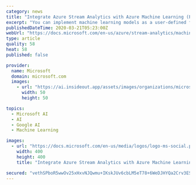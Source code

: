 ```yaml
---
category: news
title: "Integrate Azure Stream Analytics with Azure Machine Learning (Preview)"
excerpt: "You can implement machine learning models as a user-defined function (UDF) in your Azure Stream Analytics jobs to do real-time scoring and predictions on your streaming input data. Azure Machine Learning allows you to use any popular open-source tool, such as Tensorflow, scikit-learn, or PyTorch, to prep, train, and deploy models. Complete the ..."
publishedDateTime: 2020-03-21T05:23:00Z
webUrl: "https://docs.microsoft.com/en-us/azure/stream-analytics/machine-learning-udf"
type: article
quality: 58
heat: 58
published: false

provider:
  name: Microsoft
  domain: microsoft.com
  images:
    - url: "https://ai.insideout.app/assets/images/organizations/microsoft.com-50x50.jpg"
      width: 50
      height: 50

topics:
  - Microsoft AI
  - AI
  - Google AI
  - Machine Learning

images:
  - url: "https://docs.microsoft.com/en-us/media/logos/logo-ms-social.png"
    width: 400
    height: 400
    title: "Integrate Azure Stream Analytics with Azure Machine Learning (Preview)"

secured: "vethSPboR5wwOv25xHxvNJQwmu+IKskJUv6cbLM5eT78+6WeDJHYQa2Crv3ESmtX6FaLM0dcRf+vb/q5gIuKI8F8guuNvEc1E8DwWtr2s3ypqDo4rO908Sm3gR8VEyyk0aaXDVR5lcF9tQQIRmXwnFN1rgEEvEK1mw/xljiVVM6K94x83jQE62yhTk+vaFrPyCm60N2SEvm0aKRf+CXuLZhYGM5uH96Lb8DdzH838A6o9H8QwOjSVLUpDEXSzssA3o2zvUgRHSYQLksZNGHRTy4U/XvFiVK8OICXO0byxjVJMNLKo6eQSgZC4YSxaGrd;rR0ikzYmxA/sdWaQjT0JWw=="
---
```


